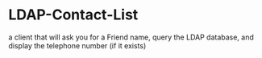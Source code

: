 # LDAP-Contact-List

a client that will ask you for a Friend name, query the LDAP database, and display the telephone number (if it exists)
